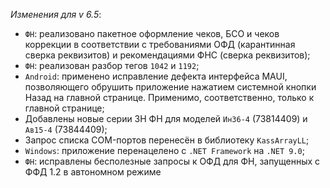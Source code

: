 _Изменения для v 6.5_:
- `ФН`: реализовано пакетное оформление чеков, БСО и чеков коррекции в соответствии с требованиями ОФД (карантинная сверка реквизитов) и рекомендациями ФНС (сверка реквизитов);
- `ФН`: реализован разбор тегов `1042` и `1192`;
- `Android`: применено исправление дефекта интерфейса MAUI, позволяющего обрушить приложение нажатием системной кнопки Назад на главной странице. Применимо, соответственно, только к главной странице;
- Добавлены новые серии ЗН ФН для моделей `Ин36-4` (73814409) и `Ав15-4` (73844409);
- Запрос списка COM-портов перенесён в библиотеку `KassArrayLL`;
- `Windows`: приложение перенацелено с `.NET Framework` на `.NET 9.0`;
- `ФН`: исправлены бесполезные запросы к ОФД для ФН, запущенных с ФФД 1.2 в автономном режиме
